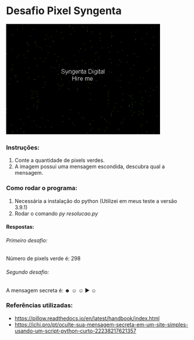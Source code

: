 # Desafio Pixel Syngenta

![Imagem](/Syngenta.bmp)

### Instruções:
1. Conte a quantidade de pixels verdes.
2. A imagem possui uma mensagem escondida, descubra qual a mensagem.

### Como rodar o programa:
1. Necessária a instalação do python (Utilizei em meus teste a versão 3.9.1)
2. Rodar o comando *py resolucao.py*

#### Respostas:

###### Primeiro desafio:
Número de pixels verde é: 298


###### Segundo desafio:
A mensagem secreta é: ☻ ☺ ☺ ► ☺

### Referências utilizadas:
- https://pillow.readthedocs.io/en/latest/handbook/index.html
- https://ichi.pro/pt/oculte-sua-mensagem-secreta-em-um-site-simples-usando-um-script-python-curto-22238217621357
